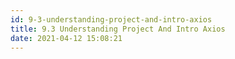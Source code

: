 ```yaml
---
id: 9-3-understanding-project-and-intro-axios
title: 9.3 Understanding Project And Intro Axios
date: 2021-04-12 15:08:21
---
```


